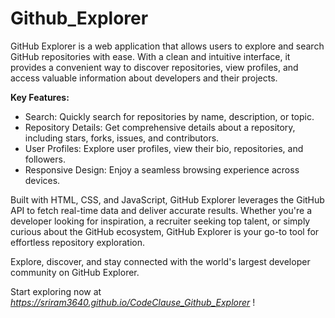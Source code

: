 # Github_Explorer
GitHub Explorer is a web application that allows users to explore and search GitHub repositories with ease. With a clean and intuitive interface, it provides a convenient way to discover repositories, view profiles, and access valuable information about developers and their projects.

**Key Features:**
- Search: Quickly search for repositories by name, description, or topic.
- Repository Details: Get comprehensive details about a repository, including stars, forks, issues, and contributors.
- User Profiles: Explore user profiles, view their bio, repositories, and followers.
- Responsive Design: Enjoy a seamless browsing experience across devices.

Built with HTML, CSS, and JavaScript, GitHub Explorer leverages the GitHub API to fetch real-time data and deliver accurate results. Whether you're a developer looking for inspiration, a recruiter seeking top talent, or simply curious about the GitHub ecosystem, GitHub Explorer is your go-to tool for effortless repository exploration.

Explore, discover, and stay connected with the world's largest developer community on GitHub Explorer.

Start exploring now at _https://sriram3640.github.io/CodeClause_Github_Explorer_ !
